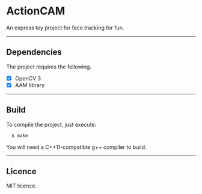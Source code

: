 # ActionCAM

An express toy project for face tracking for fun.

---

## Dependencies

The project requires the following.

- [x] OpenCV 3
- [x] AAM library

---

## Build

To compile the project, just execute:

```bash
  $ make
```

You will need a C++11-compatible g++ compiler to build.

---

## Licence

MIT licence.